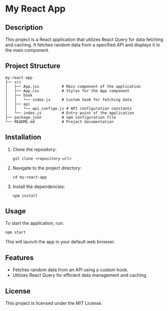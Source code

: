# My React App

## Description
This project is a React application that utilizes React Query for data fetching and caching. It fetches random data from a specified API and displays it in the main component.

## Project Structure
```
my-react-app
├── src
│   ├── App.jsx          # Main component of the application
│   ├── App.css          # Styles for the App component
│   ├── hook
│   │   └── index.js     # Custom hook for fetching data
│   ├── api
│   │   └── api_confige.js # API configuration constants
│   └── index.js         # Entry point of the application
├── package.json         # npm configuration file
└── README.md            # Project documentation
```

## Installation
1. Clone the repository:
   ```
   git clone <repository-url>
   ```
2. Navigate to the project directory:
   ```
   cd my-react-app
   ```
3. Install the dependencies:
   ```
   npm install
   ```

## Usage
To start the application, run:
```
npm start
```
This will launch the app in your default web browser.

## Features
- Fetches random data from an API using a custom hook.
- Utilizes React Query for efficient data management and caching.

## License
This project is licensed under the MIT License.